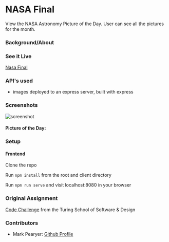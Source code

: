 # NASA Final

View the NASA Astronomy Picture of the Day. User can see all the pictures for the month.

### Background/About

### See it Live

[Nasa Final](https://nasa-final.herokuapp.com/) 
### API's used

* images deployed to an express server, built with express

### Screenshots
![screenshot](https://github.com/marcusp619/nasa-final/blob/master/Screen%20Shot%202019-01-09%20at%2011.14.27%20AM.png?raw=true)
#### Picture of the Day:

### Setup
#### Frontend

Clone the repo

Run ```npm install``` from the root and client directory

Run ```npm run serve``` and visit localhost:8080 in your browser


### Original Assignment

[Code Challenge](https://gist.github.com/letakeane/28d852307097695c5d50b15857cb28eb) from the Turing School of Software & Design

### Contributors

* Mark Pearyer: [Github Profile](https://github.com/marcusp619)



